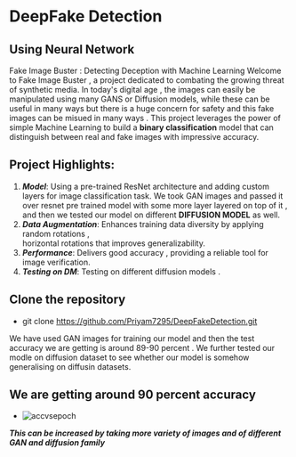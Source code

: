 # DeepFake Detection 
## Using Neural Network
Fake Image Buster : Detecting Deception with Machine Learning
Welcome to Fake Image Buster , a project dedicated to combating the growing threat of synthetic media.
In today's digital age , the images can easily be manipulated using many GANS or Diffusion models, while these can be useful in many ways but there is a huge concern for safety and this fake images can be misued in many ways .
This project leverages the power of simple Machine Learning to build a **binary classification** model that can distinguish between real and fake images with impressive accuracy.

## Project Highlights:

   1. ***Model***:   Using a pre-trained ResNet architecture and adding custom layers for image classification task. We took GAN images and passed it over resnet pre trained model with some more layer layered on top of it , and then we tested our model on different **DIFFUSION MODEL** as well.
   1. ***Data Augmentation***:   Enhances training data diversity by applying random rotations ,  
     horizontal rotations that improves generalizability.
   1. ***Performance***:   Delivers good accuracy , providing a reliable tool for image verification.
   1. ***Testing on DM***:  Testing on different diffusion models .


   


## Clone the repository
- git clone https://github.com/Priyam7295/DeepFakeDetection.git 

We have used GAN images for training our model and then the test accuracy we are getting is around 89-90 percent . 
We further tested our modle on diffusion dataset to see whether our model is somehow generalising on diffusin datasets.

## We are getting around 90 percent accuracy 
- ![accvsepoch](https://github.com/Priyam7295/DeepFakeDetection/assets/136225328/a387280e-7d97-4dab-9bd2-11810a23ad9b)

***This can be increased by taking more variety of images and of different GAN and diffusion family***


